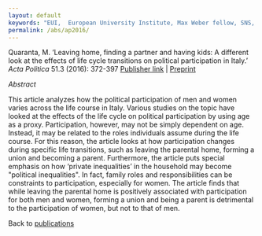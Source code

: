 ```yaml
---
layout: default
keywords: "EUI,  European University Institute, Max Weber fellow, SNS, Scuola Normale Superiore, LUISS, LUISS Guido Carli, post-doc, mario quaranta, publications, cv, CV, political science, sociology, political sociology, political protest, economic crisis, political participation, research, articles, article, Scuola Normale Superiore, book, books, conference, paper, researchgate, academia, googe scholar, scholar, dipartimento di scienze politiche, department of political science, democracy, political, social, european, participation, political science, social media"
permalink: /abs/ap2016/
---
```


Quaranta, M. ‘Leaving home, finding a partner and having kids: A different look at the effects of life cycle transitions on political participation in Italy.’ *Acta Politica* 51.3 (2016): 372-397
[Publisher link](http://link.springer.com/article/10.1057/ap.2015.19) \| [Preprint](/docs/QuarantaAP2016.pdf)

_Abstract_

This article analyzes how the political participation of men and women varies across the life course in Italy. Various studies on the topic have looked at the effects of the life cycle on political participation by using age as a proxy. Participation, however, may not be simply dependent on age. Instead, it may be related to the roles individuals assume during the life course. For this reason, the article looks at how participation changes during specific life transitions, such as leaving the parental home, forming a union and becoming a parent. Furthermore, the article puts special emphasis on how ‘private inequalities’ in the household may become "political inequalities". In fact, family roles and responsibilities can be constraints to participation, especially for women. The article finds that while leaving the parental home is positively associated with participation for both men and women, forming a union and being a parent is detrimental to the participation of women, but not to that of men.


Back to [publications](/publications/)
